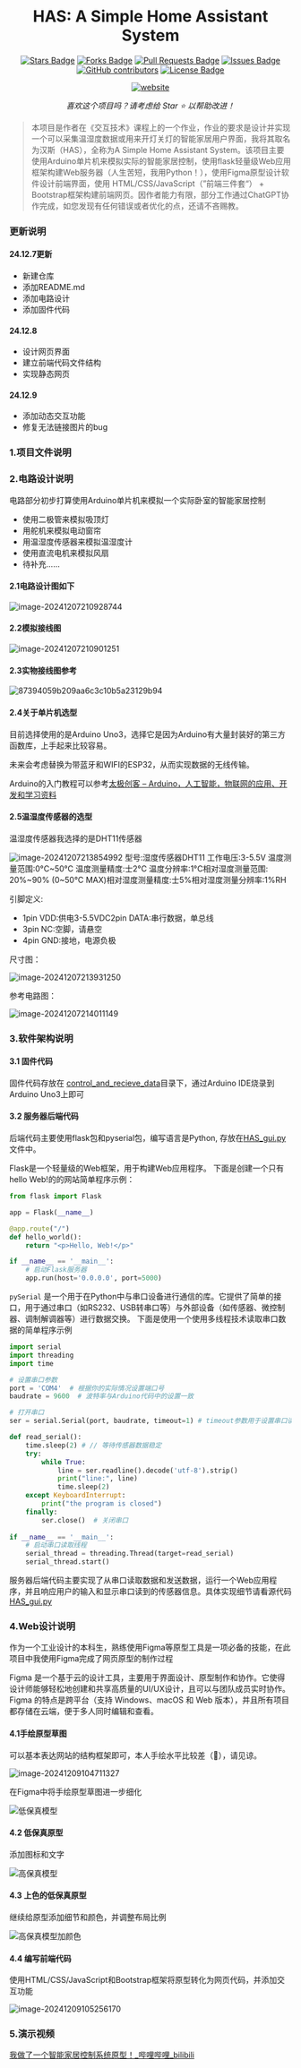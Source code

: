 <h1 align="center">HAS: A Simple Home Assistant System</h1>
<div align="center">
<a href="https://github.com/ma-jiale/HAS/stargazers"><img src="https://img.shields.io/github/stars/ma-jiale/HAS" alt="Stars Badge"/></a>
<a href="https://github.com/ma-jiale/HAS/network/members"><img src="https://img.shields.io/github/forks/ma-jiale/HAS" alt="Forks Badge"/></a>
<a href="https://github.com/ma-jiale/HAS/pulls"><img src="https://img.shields.io/github/issues-pr/ma-jiale/HAS" alt="Pull Requests Badge"/></a>
<a href="https://github.com/ma-jiale/HAS/issues"><img src="https://img.shields.io/github/issues/ma-jiale/HAS" alt="Issues Badge"/></a>
<a href="https://github.com/ma-jiale/HAS/graphs/contributors"><img alt="GitHub contributors" src="https://img.shields.io/github/contributors/ma-jiale/HAS?color=2b9348"></a>
<a href="https://github.com/ma-jiale/HAS/blob/master/LICENSE"><img src="https://img.shields.io/github/license/ma-jiale/HAS?color=2b9348" alt="License Badge"/></a>

<a href="https://github.com/ma-jiale/HAS/blob/main/enREADME.md"><img src="https://img.shields.io/static/v1?label=&labelColor=505050&message=English README 英文自述文件&color=%230076D6&style=flat&logo=google-chrome&logoColor=green" alt="website"/></a>

<i>喜欢这个项目吗？请考虑给 Star ⭐️ 以帮助改进！</i>
</div>


> 本项目是作者在《交互技术》课程上的一个作业，作业的要求是设计并实现一个可以采集温湿度数据或用来开灯关灯的智能家居用户界面，我将其取名为汉斯（HAS），全称为A Simple Home Assistant System。该项目主要使用Arduino单片机来模拟实际的智能家居控制，使用flask轻量级Web应用框架构建Web服务器（人生苦短，我用Python！），使用Figma原型设计软件设计前端界面，使用 HTML/CSS/JavaScript（”前端三件套“） + Bootstrap框架构建前端网页。因作者能力有限，部分工作通过ChatGPT协作完成，如您发现有任何错误或者优化的点，还请不吝赐教。

### 更新说明

#### 24.12.7更新

- 新建仓库
- 添加README.md
- 添加电路设计
- 添加固件代码

#### 24.12.8

- 设计网页界面
- 建立前端代码文件结构
- 实现静态网页

#### 24.12.9

- 添加动态交互功能
- 修复无法链接图片的bug

### 1.项目文件说明

### 2.电路设计说明

电路部分初步打算使用Arduino单片机来模拟一个实际卧室的智能家居控制

- 使用二极管来模拟吸顶灯
- 用舵机来模拟电动窗帘
- 用温湿度传感器来模拟温湿度计
- 使用直流电机来模拟风扇
- 待补充......

#### 2.1电路设计图如下

![image-20241207210928744](images/image-20241207210928744.png)

#### 2.2模拟接线图

![image-20241207210901251](images/image-20241207210901251.png)

#### 2.3实物接线图参考

![87394059b209aa6c3c10b5a23129b94](images/87394059b209aa6c3c10b5a23129b94.jpg)

#### 2.4关于单片机选型

目前选择使用的是Arduino Uno3，选择它是因为Arduino有大量封装好的第三方函数库，上手起来比较容易。

未来会考虑替换为带蓝牙和WIFI的ESP32，从而实现数据的无线传输。

Arduino的入门教程可以参考[太极创客 – Arduino，人工智能，物联网的应用、开发和学习资料](http://www.taichi-maker.com/)

#### 2.5温湿度传感器的选型

温湿度传感器我选择的是DHT11传感器

![image-20241207213854992](images/image-20241207213854992.png)
型号:湿度传感器DHT11
工作电压:3-5.5V
温度测量范围:0°C~50°C
温度测量精度:士2°C
温度分辨率:1°C相对湿度测量范围:
20%~90% (0~50°C MAX)相对湿度测量精度:士5%相对湿度测量分辨率:1%RH

引脚定义:

- 1pin VDD:供电3-5.5VDC2pin DATA:串行数据，单总线
- 3pin NC:空脚，请悬空
- 4pin GND:接地，电源负极

尺寸图：

![image-20241207213931250](images/image-20241207213931250.png)

参考电路图：

![image-20241207214011149](images/image-20241207214011149.png)

### 3.软件架构说明

#### 3.1 固件代码

固件代码存放在 [control_and_recieve_data](Software/control_and_recieve_data)目录下，通过Arduino IDE烧录到Arduino Uno3上即可

#### 3.2 服务器后端代码

后端代码主要使用flask包和pyserial包，编写语言是Python, 存放在[HAS_gui.py](Software/HAS_gui/HAS_gui.py)文件中。

Flask是一个轻量级的Web框架，用于构建Web应用程序。
下面是创建一个只有hello Web!的的网站简单程序示例：

```python
from flask import Flask

app = Flask(__name__)

@app.route("/")
def hello_world():
    return "<p>Hello, Web!</p>"

if __name__ == '__main__':
    # 启动Flask服务器
    app.run(host='0.0.0.0', port=5000)
```

`pySerial` 是一个用于在Python中与串口设备进行通信的库。它提供了简单的接口，用于通过串口（如RS232、USB转串口等）与外部设备（如传感器、微控制器、调制解调器等）进行数据交换。
下面是使用一个使用多线程技术读取串口数据的简单程序示例

```python
import serial
import threading
import time

# 设置串口参数
port = 'COM4'  # 根据你的实际情况设置端口号
baudrate = 9600  # 波特率与Arduino代码中的设置一致

# 打开串口
ser = serial.Serial(port, baudrate, timeout=1) # timeout参数用于设置串口读取操作的超时时间

def read_serial():
    time.sleep(2) # // 等待传感器数据稳定
    try:
        while True:
            line = ser.readline().decode('utf-8').strip()
            print("line:", line)
            time.sleep(2) 
    except KeyboardInterrupt:
        print("the program is closed")
    finally:
        ser.close()  # 关闭串口
    
if __name__ == '__main__':
    # 启动串口读取线程
    serial_thread = threading.Thread(target=read_serial)
    serial_thread.start()
```

服务器后端代码主要实现了从串口读取数据和发送数据，运行一个Web应用程序，并且响应用户的输入和显示串口读到的传感器信息。具体实现细节请看源代码[HAS_gui.py](Software/HAS_gui/HAS_gui.py)

### 4.Web设计说明

作为一个工业设计的本科生，熟练使用Figma等原型工具是一项必备的技能，在此项目中我使用Figma完成了网页原型的制作过程

Figma 是一个基于云的设计工具，主要用于界面设计、原型制作和协作。它使得设计师能够轻松地创建和共享高质量的UI/UX设计，且可以与团队成员实时协作。Figma 的特点是跨平台（支持 Windows、macOS 和 Web 版本），并且所有项目都存储在云端，便于多人同时编辑和查看。

#### 4.1手绘原型草图

可以基本表达网站的结构框架即可，本人手绘水平比较差（🙂），请见谅。

![image-20241209104711327](images/image-20241209104711327.png)

在Figma中将手绘原型草图进一步细化

![低保真模型](images/低保真模型.png)

#### 4.2 低保真原型

添加图标和文字

![高保真模型](images/高保真模型.png)

#### 4.3 上色的低保真原型

继续给原型添加细节和颜色，并调整布局比例

![高保真模型加颜色](images/高保真模型加颜色.png)

#### 4.4 编写前端代码

使用HTML/CSS/JavaScript和Bootstrap框架将原型转化为网页代码，并添加交互功能

![image-20241209105256170](images/image-20241209105256170.png)

### 5.演示视频

[我做了一个智能家居控制系统原型！_哔哩哔哩_bilibili](https://www.bilibili.com/video/BV1wAqwYgEq9/?vd_source=bf08880c4c4d8fdcca4d17ed2ee821fe)